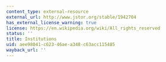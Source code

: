 ```yaml
---
content_type: external-resource
external_url: http://www.jstor.org/stable/1942704
has_external_license_warning: true
license: https://en.wikipedia.org/wiki/All_rights_reserved
status: ''
title: Institutions
uid: aee98041-c623-46ae-a348-c63acc115485
wayback_url: ''
---
```

